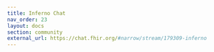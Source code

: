 ```yaml
---
title: Inferno Chat
nav_order: 23
layout: docs
section: community
external_url: https://chat.fhir.org/#narrow/stream/179309-inferno
---
```


